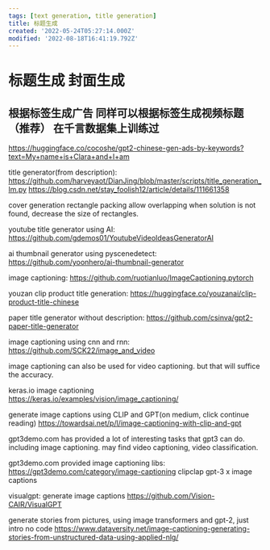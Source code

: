 ```yaml
---
tags: [text generation, title generation]
title: 标题生成
created: '2022-05-24T05:27:14.000Z'
modified: '2022-08-18T16:41:19.792Z'
---
```


# 标题生成 封面生成

## 根据标签生成广告 同样可以根据标签生成视频标题（推荐） 在千言数据集上训练过
https://huggingface.co/cocoshe/gpt2-chinese-gen-ads-by-keywords?text=My+name+is+Clara+and+I+am

title generator(from description):
https://github.com/harveyaot/DianJing/blob/master/scripts/title_generation_lm.py
https://blog.csdn.net/stay_foolish12/article/details/111661358

cover generation
rectangle packing allow overlapping
when solution is not found, decrease the size of rectangles.

youtube title generator using AI:
https://github.com/gdemos01/YoutubeVideoIdeasGeneratorAI

ai thumbnail generator using pyscenedetect:
https://github.com/yoonhero/ai-thumbnail-generator

image captioning:
https://github.com/ruotianluo/ImageCaptioning.pytorch

youzan clip product title generation:
https://huggingface.co/youzanai/clip-product-title-chinese

paper title generator without description:
https://github.com/csinva/gpt2-paper-title-generator

image captioning using cnn and rnn:
https://github.com/SCK22/image_and_video

image captioning can also be used for video captioning. but that will suffice the accuracy.

keras.io image captioning
https://keras.io/examples/vision/image_captioning/

generate image captions using CLIP and GPT(on medium, click continue reading)
https://towardsai.net/p/l/image-captioning-with-clip-and-gpt

gpt3demo.com has provided a lot of interesting tasks that gpt3 can do. including image captioning. may find video captioning, video classification.

gpt3demo.com provided image captioning libs:
https://gpt3demo.com/category/image-captioning
clipclap
gpt-3 x image captions

visualgpt: generate image captions
https://github.com/Vision-CAIR/VisualGPT

generate stories from pictures, using image transformers and gpt-2, just intro no code
https://www.dataversity.net/image-captioning-generating-stories-from-unstructured-data-using-applied-nlg/
